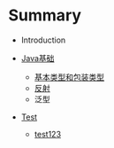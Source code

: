 # Summary

* Introduction

* [Java基础]()
  * [基本类型和包装类型](content/JavaBasic/基本类型和包装类型.md)
  * [反射](content/JavaBasic/反射.md)
  * 泛型
* [Test]()
  * [test123](content/MiddleWare/redis.md)
  
  
  
  








